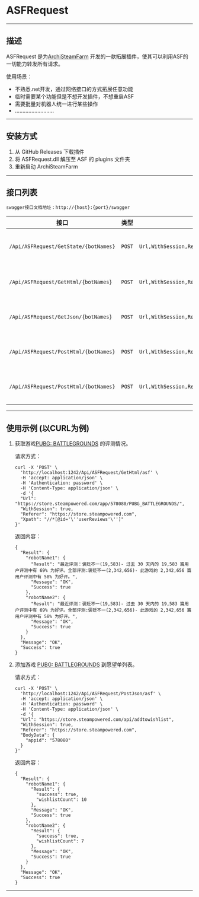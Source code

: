 # ASFRequest

---

## 描述

ASFRequest 是为[ArchiSteamFarm](https://github.com/JustArchiNET/ArchiSteamFarm) 开发的一款拓展插件，使其可以利用ASF的一切能力转发所有请求。

使用场景：

- 不熟悉.net开发，通过网络接口的方式拓展任意功能
- 临时需要某个功能但是不想开发插件，不想重启ASF
- 需要批量对机器人统一进行某些操作
- ..........................

---

## 安装方式

1. 从 GitHub Releases 下载插件
2. 将 ASFRequest.dll 解压至 ASF 的 plugins 文件夹
3. 重新启动 ArchiSteamFarm

---

## 接口列表

	swagger接口文档地址：http://{host}:{port}/swagger

| 接口                                    | 类型     | 参数                                               | 备注           |
|---------------------------------------|--------|--------------------------------------------------|--------------|
| `/Api/ASFRequest/GetState/{botNames}` | `POST` | `Url,WithSession,Referer,Headers`                | GET请求返回状态    |
| `/Api/ASFRequest/GetHtml/{botNames}`  | `POST` | `Url,WithSession,Referer,Headers,Xpath`          | GET请求返回Html  |
| `/Api/ASFRequest/GetJson/{botNames}`  | `POST` | `Url,WithSession,Referer,Headers`                | GET请求返回Json  |
| `/Api/ASFRequest/PostHtml/{botNames}` | `POST` | `Url,WithSession,Referer,Headers,Xpath,BodyData` | POST请求返回Html |
| `/Api/ASFRequest/PostHtml/{botNames}` | `POST` | `Url,WithSession,Referer,Headers,BodyData`       | POST请求返回Json |

---

## 使用示例 (以CURL为例)

1. 获取游戏[PUBG: BATTLEGROUNDS](https://store.steampowered.com/app/578080/PUBG_BATTLEGROUNDS/) 的评测情况。

	请求方式：
	```
	curl -X 'POST' \
	  'http://localhost:1242/Api/ASFRequest/GetHtml/asf' \
	  -H 'accept: application/json' \
	  -H 'Authentication: password' \
	  -H 'Content-Type: application/json' \
	  -d '{
	  "Url": "https://store.steampowered.com/app/578080/PUBG_BATTLEGROUNDS/",
	  "WithSession": true,
	  "Referer": "https://store.steampowered.com",
	  "Xpath": "//*[@id='\''userReviews'\'']"
	}'

	```

	返回内容：

	```
	{
	  "Result": {
		"robotName1": {
		  "Result": "最近评测：褒贬不一(19,583)- 过去 30 天内的 19,583 篇用户评测中有 69% 为好评。全部评测:褒贬不一(2,342,656)- 此游戏的 2,342,656 篇用户评测中有 58% 为好评。",
		  "Message": "OK",
		  "Success": true
		},
		"robotName2": {
		  "Result": "最近评测：褒贬不一(19,583)- 过去 30 天内的 19,583 篇用户评测中有 69% 为好评。全部评测:褒贬不一(2,342,656)- 此游戏的 2,342,656 篇用户评测中有 58% 为好评。",
		  "Message": "OK",
		  "Success": true
		}
	  },
	  "Message": "OK",
	  "Success": true
	}
	```

2. 添加游戏 [PUBG: BATTLEGROUNDS](https://store.steampowered.com/app/578080/PUBG_BATTLEGROUNDS/) 到愿望单列表。

	请求方式：
	```
	curl -X 'POST' \
	  'http://localhost:1242/Api/ASFRequest/PostJson/asf' \
	  -H 'accept: application/json' \
	  -H 'Authentication: password' \
	  -H 'Content-Type: application/json' \
	  -d '{
	  "Url": "https://store.steampowered.com/api/addtowishlist",
	  "WithSession": true,
	  "Referer": "https://store.steampowered.com",
	  "BodyData": {
		"appid": "578080"
	  }
	}'
	```

	返回内容：

	```
	{
	  "Result": {
		"robotName1": {
		  "Result": {
			"success": true,
			"wishlistCount": 10
		  },
		  "Message": "OK",
		  "Success": true
		},
		"robotName2": {
		  "Result": {
			"success": true,
			"wishlistCount": 7
		  },
		  "Message": "OK",
		  "Success": true
		}
	  },
	  "Message": "OK",
	  "Success": true
	}
	```
---

